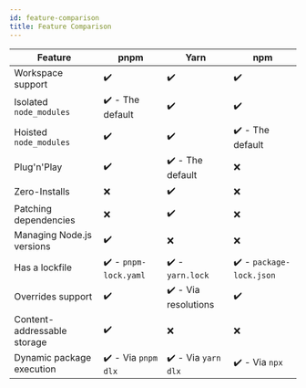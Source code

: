 ```yaml
---
id: feature-comparison
title: Feature Comparison
---
```


| Feature | pnpm | Yarn | npm |
| ---     | ---  | ---  | --- |
| Workspace support | ✔️ | ✔️ | ✔️ |
| Isolated `node_modules` | ✔️ - The default | ✔️ | ✔️ |
| Hoisted `node_modules` | ✔️ | ✔️ | ✔️ - The default |
| Plug'n'Play | ✔️ | ✔️ - The default | ❌ |
| Zero-Installs | ❌ | ✔️ | ❌ |
| Patching dependencies | ❌ | ✔️ | ❌ |
| Managing Node.js versions | ✔️ | ❌ | ❌ |
| Has a lockfile | ✔️ - `pnpm-lock.yaml` | ✔️ - `yarn.lock` | ✔️ - `package-lock.json` |
| Overrides support | ✔️ | ✔️ - Via resolutions | ✔️ |
| Content-addressable storage | ✔️ | ❌ | ❌ |
| Dynamic package execution | ✔️ - Via `pnpm dlx` | ✔️ - Via `yarn dlx` | ✔️ - Via `npx` |
